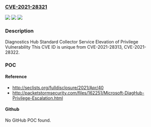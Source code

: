 ### [CVE-2021-28321](https://cve.mitre.org/cgi-bin/cvename.cgi?name=CVE-2021-28321)
![](https://img.shields.io/static/v1?label=Product&message=Microsoft%20Visual%20Studio&color=blue)
![](https://img.shields.io/static/v1?label=Version&message=n%2Fa&color=blue)
![](https://img.shields.io/static/v1?label=Vulnerability&message=Elevation%20of%20Privilege&color=brighgreen)

### Description

Diagnostics Hub Standard Collector Service Elevation of Privilege Vulnerability This CVE ID is unique from CVE-2021-28313, CVE-2021-28322.

### POC

#### Reference
- http://seclists.org/fulldisclosure/2021/Apr/40
- http://packetstormsecurity.com/files/162251/Microsoft-DiagHub-Privilege-Escalation.html

#### Github
No GitHub POC found.

